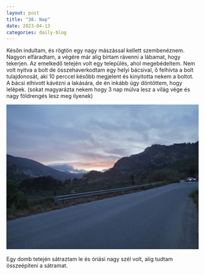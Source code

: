 ```yaml
---
layout: post
title: "38. Nap"
date: 2023-04-13
categories: daily-blog
---
```


Későn indultam, és rögtön egy nagy mászással kellett szembenéznem. Nagyon elfáradtam, a végére már alig bírtam rávenni a lábamat, hogy tekerjen. Az emelkedő tetején volt egy település, ahol megebédeltem. Nem volt nyitva a bolt de összehaverkodtam egy helyi bácsival, ő felhívta a bolt tulajdonosát, aki 10 perccel később megjelent és kinyitotta nekem a boltot. A bácsi elhívott kávézni a lakására, de én inkább úgy döntöttem, hogy lelépek. (sokat magyarázta nekem hogy 3 nap múlva lesz a világ vége és nagy földrengés lesz meg ilyenek)

![Kép](/2day38hegy.jpg)

Egy domb tetején sátraztam le és óriási nagy szél volt, alig tudtam összeépíteni a sátramat.
